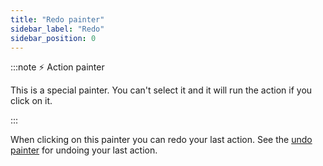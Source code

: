 ```yaml
---
title: "Redo painter"
sidebar_label: "Redo"
sidebar_position: 0
---
```


:::note ⚡ Action painter

This is a special painter.
You can't select it and it will run the action if you click on it.

:::

When clicking on this painter you can redo your last action.
See the [undo painter](undo) for undoing your last action.
